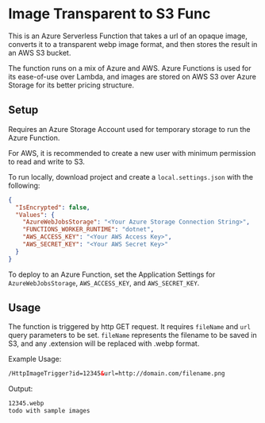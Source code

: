 # Image Transparent to S3 Func

This is an Azure Serverless Function that takes a url of an opaque image, converts it to a transparent webp image format, and then stores the result in an AWS S3 bucket.

The function runs on a mix of Azure and AWS.
Azure Functions is used for its ease-of-use over Lambda, and images are stored on AWS S3 over Azure Storage for its better pricing structure.

## Setup

Requires an Azure Storage Account used for temporary storage to run the Azure Function.

For AWS, it is recommended to create a new user with minimum permission to read and write to S3.

To run locally, download project and create a `local.settings.json` with the following:  

```json
{
  "IsEncrypted": false,
  "Values": {
    "AzureWebJobsStorage": "<Your Azure Storage Connection String>",
    "FUNCTIONS_WORKER_RUNTIME": "dotnet",
    "AWS_ACCESS_KEY": "<Your AWS Access Key>",
    "AWS_SECRET_KEY": "<Your AWS Secret Key>"
  }
}
```

To deploy to an Azure Function, set the Application Settings for `AzureWebJobsStorage`, `AWS_ACCESS_KEY`, and `AWS_SECRET_KEY`.

## Usage

The function is triggered by http GET request. It requires `fileName` and `url` query parameters to be set.
`fileName` represents the filename to be saved in S3, and any .extension will be replaced with .webp format.

Example Usage:

```html
/HttpImageTrigger?id=12345&url=http://domain.com/filename.png
```

Output:

```cmd
12345.webp
todo with sample images
```

